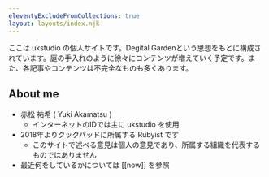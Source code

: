 ```yaml
---
eleventyExcludeFromCollections: true
layout: layouts/index.njk
---
```


ここは ukstudio の個人サイトです。Degital Gardenという思想をもとに構成されています。庭の手入れのように徐々にコンテンツが増えていく予定です。また、各記事やコンテンツは不完全なものも多くあります。

## About me

- 赤松 祐希 ( Yuki Akamatsu )
	- インターネットのIDでは主に ukstudio を使用
- 2018年よりクックパッドに所属する Rubyist です
	- このサイトで述べる意見は個人の意見であり、所属する組織を代表するものではありません
- 最近何をしているかについては [[now]] を参照